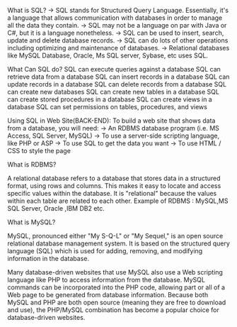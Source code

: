 What is SQL?
-> SQL stands for Structured Query Language. Essentially, it's a language that allows communication with databases in order to manage      all the data they contain. 
-> SQL may not be a language on par with Java or C#, but it is a language nonetheless. 
-> SQL can be used to insert, search, update and delete database records. 
-> SQL can do lots of other operations including optimizing and maintenance of databases.
-> Relational databases like MySQL Database, Oracle, Ms SQL server, Sybase, etc uses SQL.

What Can SQL do?
SQL can execute queries against a database
SQL can retrieve data from a database
SQL can insert records in a database
SQL can update records in a database
SQL can delete records from a database
SQL can create new databases
SQL can create new tables in a database
SQL can create stored procedures in a database
SQL can create views in a database
SQL can set permissions on tables, procedures, and views

Using SQL in Web Site(BACK-END):
 To build a web site that shows data from a database, you will need:
-> An RDBMS database program (i.e. MS Access, SQL Server, MySQL)
-> To use a server-side scripting language, like PHP or ASP
-> To use SQL to get the data you want
-> To use HTML / CSS to style the page


What is RDBMS?

A relational database refers to a database that stores data in a structured format, using rows and columns. This makes it easy to locate and access specific values within the database. It is "relational" because the values within each table are related to each other.
Example of RDBMS : MySQL,MS SQL Server, Oracle ,IBM DB2 etc.


What is MySQL?

MySQL, pronounced either "My S-Q-L" or "My Sequel," is an open source relational database management system. It is based on the structured query language (SQL)  which is used for adding, removing, and modifying information in the database. 

Many database-driven websites that use MySQL also use a Web scripting language like PHP to access information from the database. MySQL commands can be incorporated into the PHP code, allowing part or all of a Web page to be generated from database information. Because both MySQL and PHP are both open source (meaning they are free to download and use), the PHP/MySQL combination has become a popular choice for database-driven websites.
